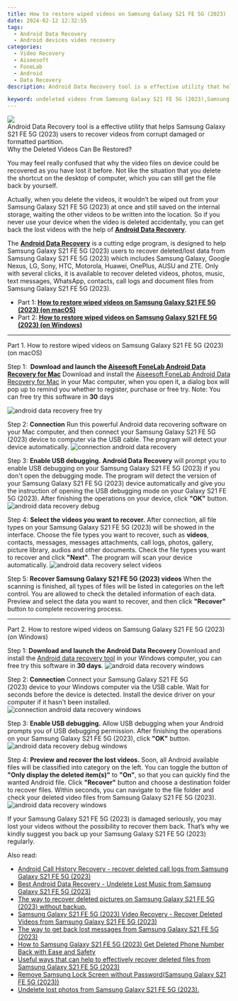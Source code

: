 ```yaml
---
title: How to restore wiped videos on Samsung Galaxy S21 FE 5G (2023)
date: 2024-02-12 12:32:55
tags: 
  - Android Data Recovery
  - Android devices video recovery
categories: 
  - Video Recovery
  - Aiseesoft
  - FoneLab
  - Android
  - Data Recovery
description: Android Data Recovery tool is a effective utility that helps Samsung Galaxy S21 FE 5G (2023) users to recover videos from corrupt damaged or formatted partition.

keyword: undeleted videos from Samsung Galaxy S21 FE 5G (2023),Samsung Galaxy S21 FE 5G (2023) videos recovery,restore deleted videos on Samsung Galaxy S21 FE 5G (2023),save lost videos on Samsung Galaxy S21 FE 5G (2023),retrieve wiped videos Samsung Galaxy S21 FE 5G (2023),Regain missing videos on Samsung Galaxy S21 FE 5G (2023),how to get back deleted video Samsung Galaxy S21 FE 5G (2023) phone,video disappear Samsung Galaxy S21 FE 5G (2023),how to restore your files from Samsung Galaxy S21 FE 5G (2023),Samsung Galaxy S21 FE 5G (2023) video recovery software,how to recover video in Samsung Galaxy S21 FE 5G (2023),how to get video back from Samsung Galaxy S21 FE 5G (2023)
---
```


<img src="https://img0mobiles.techidaily.com/images/best-assets/devices/samsung/samsung-galaxy-s21-fe-5g-(2023)/4.jpg" class="atpl-imgstyle"  />

<div class="atpl-content atpl-for-fonelab-android recover-video">

<div class="atpl-post-description-part-1">
Android Data Recovery tool is a effective utility that helps Samsung Galaxy S21 FE 5G (2023) users to recover videos from corrupt damaged or formatted partition.

</div>

<div class="atpl-post-description-part-2">
<div class="tpl-content-sub-paragraph-title">
    Why the Deleted Videos Can Be Restored?
</div>
<div class="tpl-content-sub-paragraph-content">
    <p>
        You may feel really confused that why the video files on device could be recovered as you have lost it before. Not like the situation that you delete the shortcut on the desktop of computer, which you can still get the file back by yourself.
    </p>
    <p>
        Actually, when you delete the videos, it wouldn’t be wiped out from your Samsung Galaxy S21 FE 5G (2023) at once and still saved on the internal storage, waiting the other videos to be written into the location. So if you never use your device when the video is deleted accidentally, you can get back the lost videos with the help of <a href="https://tools.techidaily.com/aiseesoft-android-data-recovery/" target="_blank" rel="noopener"><strong>Android Data Recovery</strong></a>.
    </p>
</div>
</div>

<div class="atpl-post-description-part-3">
<div class="tpl-content-sub-paragraph-normal">
    <p>
        The <a href="https://tools.techidaily.com/aiseesoft-android-data-recovery/" target="_blank" rel="noopener"><strong>Android Data Recovery</strong></a> is a cutting edge program, is designed to help Samsung Galaxy S21 FE 5G (2023) users to recover deleted/lost data from Samsung Galaxy S21 FE 5G (2023) which includes Samsung Galaxy, Google Nexus, LG, Sony, HTC, Motorola, Huawei, OnePlus, AUSU and ZTE. Only with several clicks, it is available to recover deleted videos, photos, music, text messages, WhatsApp, contacts, call logs and document files from Samsung Galaxy S21 FE 5G (2023).
    </p>
</div>
</div>

<ul>
  <li>Part 1: <strong><a href="#p1"> How to restore wiped videos on Samsung Galaxy S21 FE 5G (2023)  (on macOS)</a></strong></li>
  <li>Part 2: <strong><a href="#p2"> How to restore wiped videos on Samsung Galaxy S21 FE 5G (2023)  (on Windows)</a></strong></li>
</ul>

<!-- Part 1 -->
<a id="p1" name="p1" ></a><hr>

<div>
  <span class="atpl-step-part-style">Part 1. How to restore wiped videos on Samsung Galaxy S21 FE 5G (2023) (on macOS)</span>
</div>  

<span class="atpl-stepstyle-a"><span>Step 1: </span></span> <strong>Download and launch the <a href="https://tools.techidaily.com/aiseesoft-android-data-recovery-for-mac/" target="_blank" rel="noopener">Aiseesoft FoneLab Android Data Recovery for Mac</a></strong>
Download and install the <a href="https://tools.techidaily.com/aiseesoft-android-data-recovery-for-mac/" target="_blank" rel="noopener">Aiseesoft FoneLab Android Data Recovery for Mac</a> in your Mac computer, when you open it, a dialog box will pop up to remind you whether to register, purchase or free try.
Note: You can free try this software in <strong>30</strong> days

<img src="https://tools.techidaily.com/images/apps/aiseesoft/android-data-recovery/mac-free-try.png" class="atpl-imgstyle" alt="android data recovery free try" />

<span class="atpl-stepstyle-a"><span>Step 2: </span></span> <strong>Connection</strong>
Run this powerful Android data recovering software on your Mac computer, and then connect your Samsung Galaxy S21 FE 5G (2023) device to computer via the USB cable. The program will detect your device automatically.
<img src="https://tools.techidaily.com/images/apps/aiseesoft/android-data-recovery/mac-connection-interface.jpg" class="atpl-imgstyle" alt="connection android data recovery" />

<span class="atpl-stepstyle-a"><span>Step 3: </span></span> <strong>Enable USB debugging.</strong>
<strong>Android Data Recovery</strong> will prompt you to enable USB debugging on your Samsung Galaxy S21 FE 5G (2023) if you don't open the debugging mode. The program will detect the version of your Samsung Galaxy S21 FE 5G (2023) device automatically and give you the instruction of opening the USB debugging mode on your Galaxy S21 FE 5G (2023). After finishing the operations on your device, click <strong>"OK"</strong> button.
<img src="https://tools.techidaily.com/images/apps/aiseesoft/android-data-recovery/mac-android-usb-debug.jpg"  class="atpl-imgstyle" alt="android data recovery debug" />

<span class="atpl-stepstyle-a"><span>Step 4: </span></span> <strong>Select the videos you want to recover.</strong>
After connection, all file types on your Samsung Galaxy S21 FE 5G (2023) will be showed in the interface. Choose the file types you want to recover, such as <strong>videos</strong>, contacts, messages, messages attachments, call logs, photos, gallery, picture library,  audios and other documents. Check the file types you want to recover and click <b>"Next"</b>. The program will scan your device automatically.
<img src="https://tools.techidaily.com/images/apps/aiseesoft/android-data-recovery/mac-choose-type-videos.jpg" class="atpl-imgstyle" alt="android data recovery select videos" />

<span class="atpl-stepstyle-a"><span>Step 5: </span></span> <strong>Recover Samsung Galaxy S21 FE 5G (2023) videos</strong>
When the scanning is finished, all types of files will be listed in categories on the left control. You are allowed to check the detailed information of each data. Preview and select the data you want to recover, and then click <b>"Recover"</b> button to complete recovering process.


<a id="p2" name="p2"></a><hr>

<!-- Part 2 -->
<div>
<span class="atpl-step-part-style">Part 2. How to restore wiped videos on Samsung Galaxy S21 FE 5G (2023) (on Windows)</span>
</div>

<span class="atpl-stepstyle-a"><span>Step 1: </span></span> <strong>Download and launch the Android Data Recovery</strong>
Download and install the <a href="https://tools.techidaily.com/aiseesoft-android-data-recovery-for-win/" target="_blank" rel="noopener">Android data recovery tool</a> in your Windows computer, you can free try this software in <b>30 days</b>.
<img src="https://tools.techidaily.com/images/apps/aiseesoft/android-data-recovery/win-start-interface.png"  class="atpl-imgstyle" alt="android data recovery windows" />

<span class="atpl-stepstyle-a"><span>Step 2: </span></span> <strong>Connection</strong>
Connect your Samsung Galaxy S21 FE 5G (2023) device to your Windows computer via the USB cable. Wait for seconds before the device is detected. Install the device driver on your computer if it hasn't been installed.
<img src="https://tools.techidaily.com/images/apps/aiseesoft/android-data-recovery/win-connection-interface.png" class="atpl-imgstyle" alt="connection android data recovery windows" />

<span class="atpl-stepstyle-a"><span>Step 3: </span></span> <strong>Enable USB debugging.</strong>
Allow USB debugging when your Android prompts you of USB debugging permission. After finishing the operations on your Samsung Galaxy S21 FE 5G (2023), click <b>"OK"</b> button.
<img src="https://tools.techidaily.com/images/apps/aiseesoft/android-data-recovery/win-android-usb-debug.png" class="atpl-imgstyle" alt="android data recovery debug windows" />

<span class="atpl-stepstyle-a"><span>Step 4: </span></span> <strong>Preview and recover the lost videos.</strong>
Soon, all Android available files will be classified into category on the left. You can toggle the button of <b>"Only display the deleted item(s)"</b> to <b>"On"</b>, so that you can quickly find the wanted Android file. Click <b>"Recover"</b> button and choose a destination folder to recover files. Within seconds, you can navigate to the file folder and check your deleted video files from Samsung Galaxy S21 FE 5G (2023).
<img src="https://tools.techidaily.com/images/apps/aiseesoft/android-data-recovery/win-recover-videos.jpg" class="atpl-imgstyle" alt="android data recovery windows" />

<div class="atpl-post-description-part-4">
<div class="tpl-content-sub-paragraph-normal">
    <p>
        If your Samsung Galaxy S21 FE 5G (2023) is damaged seriously, you may lost your videos without the possibility to recover them back. That’s why we kindly suggest you back up your Samsung Galaxy S21 FE 5G (2023) regularly.
    </p>
</div>
</div>

<ins class="adsbygoogle"
     style="display:block"
     data-ad-client="ca-pub-7571918770474297"
     data-ad-slot="8358498916"
     data-ad-format="auto"
     data-full-width-responsive="true"></ins>

<span class="atpl-alsoreadstyle">Also read:</span>
<div><ul>
<li><a href="/android-call-history-recovery-recover-deleted-call-logs-from-samsung-galaxy-s21-fe-5g-2023-by-fonelab-android-recover-call-logs/" target="_blank" rel="noopener"><u>Android Call History Recovery - recover deleted call logs from Samsung Galaxy S21 FE 5G (2023)</u></a></li>
<li><a href="/best-android-data-recovery-undelete-lost-music-from-samsung-galaxy-s21-fe-5g-2023-by-fonelab-android-recover-music/" target="_blank" rel="noopener"><u>Best Android Data Recovery - Undelete Lost Music from Samsung Galaxy S21 FE 5G (2023)</u></a></li>
<li><a href="/the-way-to-recover-deleted-pictures-on-samsung-galaxy-s21-fe-5g-2023-without-backup-by-fonelab-android-recover-pictures/" target="_blank" rel="noopener"><u>The way to recover deleted pictures on Samsung Galaxy S21 FE 5G (2023) without backup.</u></a></li>
<li><a href="/samsung-galaxy-s21-fe-5g-2023-video-recovery-recover-deleted-videos-from-samsung-galaxy-s21-fe-5g-2023-by-fonelab-android-recover-video/" target="_blank" rel="noopener"><u>Samsung Galaxy S21 FE 5G (2023) Video Recovery - Recover Deleted Videos from Samsung Galaxy S21 FE 5G (2023)</u></a></li>
<li><a href="/the-way-to-get-back-lost-messages-from-samsung-galaxy-s21-fe-5g-2023-by-fonelab-android-recover-messages/" target="_blank" rel="noopener"><u>The way to get back lost messages from Samsung Galaxy S21 FE 5G (2023)</u></a></li>
<li><a href="/how-to-samsung-galaxy-s21-fe-5g-2023-get-deleted-phone-number-back-with-ease-and-safety-by-fonelab-android-recover-contacts/" target="_blank" rel="noopener"><u>How to Samsung Galaxy S21 FE 5G (2023) Get Deleted Phone Number Back with Ease and Safety</u></a></li>
<li><a href="/useful-ways-that-can-help-to-effectively-recover-deleted-files-from-samsung-galaxy-s21-fe-5g-2023-by-fonelab-android-recover-data/" target="_blank" rel="noopener"><u>Useful ways that can help to effectively recover deleted files from Samsung Galaxy S21 FE 5G (2023)</u></a></li>
<li><a href="/remove-samsung-lock-screen-without-password-samsung-galaxy-s21-fe-5g-2023-by-drfone-android-unlock-android-unlock/" target="_blank" rel="noopener"><u>Remove Samsung Lock Screen without Password(Samsung Galaxy S21 FE 5G (2023))</u></a></li>
<li><a href="/undelete-lost-photos-from-samsung-galaxy-s21-fe-5g-2023-by-fonelab-android-recover-photos/" target="_blank" rel="noopener"><u>Undelete lost photos from Samsung Galaxy S21 FE 5G (2023).</u></a></li>
</ul></div>

</div>
